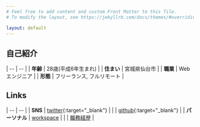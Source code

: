 ```yaml
---
# Feel free to add content and custom Front Matter to this file.
# To modify the layout, see https://jekyllrb.com/docs/themes/#overriding-theme-defaults

layout: default
---
```


## 自己紹介

| -- | -- |
| **年齢** | 28歳(平成6年生まれ) |
| **住まい** | 宮城県仙台市 |
| **職業** | Webエンジニア |
| **形態** | フリーランス, フルリモート |

## Links

| -- | -- |
| **SNS** | [twitter](https://twitter.com/rikoroku){:target="_blank"} |
|  | [github](https://github.com/rikoroku){:target="_blank"} |
| **パーソナル** | [workspace](/posts/workspace) |
|  | [職務経歴](/posts/work-experience) |
